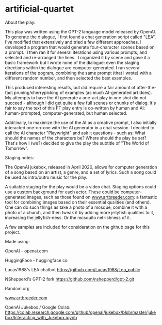 # artificial-quartet


About the play:

This play was written using the GPT-2 language model released by OpenAI.  To generate the dialogue, I first found a chat generation script called "LEA".  I've modified that extensively and tried a few different approaches.   I developed a program that would generate four-character scenes based on a prompt.  I then ran it for several iterations using various prompts, and selected and re-arranged the lines.  I organized it by scene and gave it a basic framework but I wrote none of the dialogue:  even the staging directions within the dialogue are computer generated.  I ran several iterations of the pogram, combining the same prompt (that I wrote) with a different random number, and then selected the best examples.

This produced interesting results, but did require a fair amount of after-the-fact pruning/cherrypicking of examples (as much AI-generated art does).  My attempts to have the AI generate a one-act play in one shot did not succeed - although I did get quite a few full scenes or chunks of dialog.  It's fair to say the text of this FT play entry is co-written by human and AI: human-prompted, computer-generated, but human selected.  

Additinally, to maximize the use of the AI as a creative prompt, I also initially interacted one-on-one with the AI generator in a chat session.  I decided to call the AI character "Playwright" and ask it questions - such as: What should the names of the characters be?  Where should the play be set?  That's how I (we?) decided to give the play the subtitle of "The World of Tomorrow".

Staging notes:

The OpenAI jukebox, released in April 2020, allows for computer generation of a song based on an artist, a genre, and a set of lyrics.  Such a song could be used as intro/outro music for the play.

A suitable staging for the play would be a video chat.  Staging options could use a custom background for each actor.  These could be computer-generated images, such as those found on www.artbreeder.com: a fantastic tool for combining images based on their essential qualities (and others).  One can do such things as take a photo of a mosque, combine it with a photo of a church, and then tweak it by adding more jellyfish qualities to it, increasing the jellyfish-ness.  Or the mosquito net-ishness of it.

A few samples are included for consideration on the github page for this project.

Made using:

OpenAI - openai.com

HuggingFace - huggingface.co

Lucas1988's LEA chatbot https://github.com/Lucas1988/Lea_public

NShepperd's GPT-2 fork https://github.com/nshepperd/gpt-2.git

Random.org

www.artbreeder.com

OpenAI Jukebox / Google Colab:  https://colab.research.google.com/github/openai/jukebox/blob/master/jukebox/Interacting_with_Jukebox.ipynb

